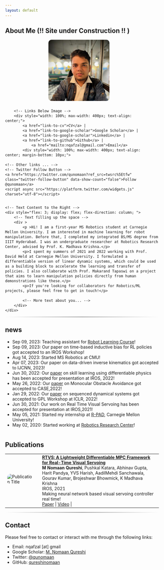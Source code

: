 ```yaml
---
layout: default
---
```


## About Me (!! Site under Construction !! )


<div style="display: flex; max-width: 1200px; margin: auto; gap: 20px;">
    <!-- Container for Image and Links -->
    <div style="flex: 1; display: flex; flex-direction: column; align-items: center; margin-right: 20px;">
        <!-- Image at the Top -->
        <img src="images/nomaan.png" alt="Your Name" style="width: 100%; max-width: 200px; height: auto; border-radius: 10px; margin-bottom: 10px;">
        
        <!-- Links Below Image -->
        <div style="width: 100%; max-width: 400px; text-align: center;">
            <a href="link-to-cv">CV</a> |
            <a href="link-to-google-scholar">Google Scholar</a> |
            <a href="link-to-google-scholar">Linkedin</a> |
            <a href="link-to-github">Github</a> |
                <a href="mailto:nqafzal@gmail.com">Email</a>
            <div style="width: 100%; max-width: 400px; text-align: center; margin-bottom: 10px;">
            
    <!-- Other links ... -->
    <!-- Twitter Follow Button -->
    <a href="https://twitter.com/qunomaan?ref_src=twsrc%5Etfw" class="twitter-follow-button" data-show-count="false">Follow @qunomaan</a>
    <script async src="https://platform.twitter.com/widgets.js" charset="utf-8"></script>
</div>
        </div>
    </div>

    <!-- Text Content to the Right -->
    <div style="flex: 3; display: flex; flex-direction: column; ">
        <!-- Text filling up the space -->
        <div >
            <p >Hi! I am a first-year MS Robotics student at Carnegie Mellon University. I am interested in machine learning for robot manipulation. Before that, I completed my integrated BS/MS degree from IIIT Hyderabad. I was an undergraduate researcher at Robotics Research Center, advised by Prof. K. Madhava Krishna.</p>
            <p>I spent my summers of 2021 and 2022 working with Prof. David Held at Carnegie Mellon University. I formulated a differentiable version of linear dynamic systems, which could be used as a building block to accelerate the learning and transfer of policies. I also collaborate with Prof. Makarand Tapaswi on a project that aims to learn manipulation policies directly from human demonstrations like these.</p>
            <p>If you're looking for collaborators for Robotics/ML projects, please feel free to get in touch!</p>
            
            <!-- More text about you... -->
        </div>
    </div>
</div>



<hr style="height: 0.5px; border: none; background: linear-gradient(to right, rgba(0, 0, 0, 0), rgba(0, 0, 0, 0.75), rgba(0, 0, 0, 0));">

## news
<div class="news-container">
  <ul>
    <li>Sep 09, 2023: Teaching assistant for <a href="https://16-831.github.io/">Robot Learning Course</a>!</li>
<li>Sep 09, 2023: Our paper on time-based inductive bias for RL policies got accepted to an IROS Workshop!</li>
<li>Aug 14, 2023: Started MS Robotics at CMU!</li>
<li>Apr 07, 2023: Our paper on data-driven inverse kinematics got accepted to IJCNN, 2023!</li>
<li>Jun 30, 2022: Our <a href="https://arxiv.org/pdf/2208.01960.pdf">paper</a> on skill learning using differentiable physics has been accepted for presentation at IROS, 2022!</li>
<li>May 26, 2022: Our <a href="https://sites.google.com/view/monocular-obstacle/home">paper</a> on Monocular Obstacle Avoidance got accepted to CASE,2022!</li>
<li>Jan 29, 2022: Our <a href="https://openreview.net/forum?id=rF-fT4pN1Wc&referrer=%5Bthe%20profile%20of%20Mohammad%20Nomaan%20Qureshi%5D">paper</a> on sequenced dynamical systems got accepted to GPL Workshop at ICLR, 2022!</li>
<li>Jun 30, 2021: Our work on Real Time Visual Servoing has been accepted for presentation at IROS,2021!</li>
<li>May 05, 2021: Started my internship at <a href="https://r-pad.github.io">R-PAD</a>, Carnegie Mellon University!</li>
<li>May 02, 2020: Started working at <a href="https://robotics.iiit.ac.in">Robotics Research Center</a>!</li>

  </ul>
</div>



<hr style="height: 0.5px; border: none; background: linear-gradient(to right, rgba(0, 0, 0, 0), rgba(0, 0, 0, 0.75), rgba(0, 0, 0, 0));">

## Publications

<table style="border: none !important; border-collapse: collapse;">
  <tr>
    <td style="border: none !important;">
      <img src="images/rtvs.gif" alt="Publication Title" style="width: 100%; max-width: 300px; height: auto; border-radius: 10px; margin-bottom: 10px"/>
    </td>
    <td style="border: none !important; padding-left: 20px;">
      <strong><a href="https://ieeexplore.ieee.org/abstract/document/9636290">RTVS: A Lightweight Differentiable MPC Framework for Real-Time Visual Servoing</a></strong><br/>
      <b>M Nomaan Qureshi</b>, Pushkal Katara, Abhinav Gupta, Harit Pandya, YVS Harish, AadilMehdi Sanchawala, Gourav Kumar, Brojeshwar Bhowmick, K Madhava Krishna<br/>
      IROS, 2021<br/>
      Making neural network based visual servoing controller real time!<br/>
      <a href="https://ieeexplore.ieee.org/abstract/document/9636290">Paper</a> |
      <a href="https://www.youtube.com/watch?v=iQidWKBwkDw">Video</a> |
      <!-- <a href="link-to-code">Code</a> -->
    </td>
  </tr>
</table>

<hr style="height: 0.5px; border: none; background: linear-gradient(to right, rgba(0, 0, 0, 0), rgba(0, 0, 0, 0.75), rgba(0, 0, 0, 0));">

## Contact
Please feel free to contact or interact with me through the following links:

* Email: nqafzal [at] gmail
* Google Scholar: [M. Nomaan Qureshi](https://scholar.google.com/citations?user=ZmVf8kUAAAAJ&hl=en)
* Twitter: [@qunomaan](https://twitter.com/qunomaan)
* GitHub: [qureshinomaan](github.com/qureshinomaan)
